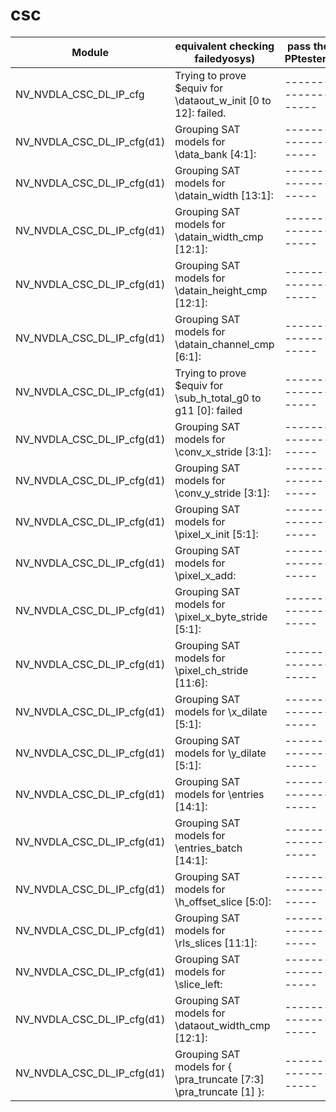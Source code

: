 csc
================



| Module | equivalent checking failedyosys) | pass the PPtester? |
| ------ | ----------- | -------------------|
| NV_NVDLA_CSC_DL_IP_cfg   | Trying to prove $equiv for \dataout_w_init [0 to 12]: failed. |-------------------|
| NV_NVDLA_CSC_DL_IP_cfg(d1) |  Grouping SAT models for \data_bank [4:1]:  |-------------------|
| NV_NVDLA_CSC_DL_IP_cfg(d1)    |    Grouping SAT models for \datain_width [13:1]: |-------------------|
| NV_NVDLA_CSC_DL_IP_cfg(d1)    |    Grouping SAT models for \datain_width_cmp [12:1]: |-------------------|
| NV_NVDLA_CSC_DL_IP_cfg(d1)    |    Grouping SAT models for \datain_height_cmp [12:1]: |-------------------|
| NV_NVDLA_CSC_DL_IP_cfg(d1)    |    Grouping SAT models for \datain_channel_cmp [6:1]: |-------------------|
| NV_NVDLA_CSC_DL_IP_cfg(d1)    |    Trying to prove $equiv for \sub_h_total_g0 to g11 [0]: failed|-------------------|
| NV_NVDLA_CSC_DL_IP_cfg(d1)    |    Grouping SAT models for \conv_x_stride [3:1]:|-------------------|
| NV_NVDLA_CSC_DL_IP_cfg(d1)    |     Grouping SAT models for \conv_y_stride [3:1]:|-------------------|
| NV_NVDLA_CSC_DL_IP_cfg(d1)    |     Grouping SAT models for \pixel_x_init [5:1]:|-------------------|
| NV_NVDLA_CSC_DL_IP_cfg(d1)    |     Grouping SAT models for \pixel_x_add:|-------------------|
| NV_NVDLA_CSC_DL_IP_cfg(d1)    |      Grouping SAT models for \pixel_x_byte_stride [5:1]:|-------------------|
| NV_NVDLA_CSC_DL_IP_cfg(d1)    |       Grouping SAT models for \pixel_ch_stride [11:6]:|-------------------|
| NV_NVDLA_CSC_DL_IP_cfg(d1)    |        Grouping SAT models for \x_dilate [5:1]:|-------------------|
| NV_NVDLA_CSC_DL_IP_cfg(d1)    |        Grouping SAT models for \y_dilate [5:1]:|-------------------|
| NV_NVDLA_CSC_DL_IP_cfg(d1)    |         Grouping SAT models for \entries [14:1]:|-------------------|
| NV_NVDLA_CSC_DL_IP_cfg(d1)    |         Grouping SAT models for \entries_batch [14:1]:|-------------------|
| NV_NVDLA_CSC_DL_IP_cfg(d1)    |       Grouping SAT models for \h_offset_slice [5:0]:|-------------------|
| NV_NVDLA_CSC_DL_IP_cfg(d1)    |       Grouping SAT models for \rls_slices [11:1]:|-------------------|
| NV_NVDLA_CSC_DL_IP_cfg(d1)    |       Grouping SAT models for \slice_left:|-------------------|
| NV_NVDLA_CSC_DL_IP_cfg(d1)    |        Grouping SAT models for \dataout_width_cmp [12:1]:|-------------------|
| NV_NVDLA_CSC_DL_IP_cfg(d1)    |       Grouping SAT models for { \pra_truncate [7:3] \pra_truncate [1] }:|-------------------|
